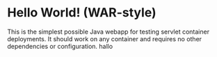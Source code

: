 Hello World! (WAR-style)
===============

This is the simplest possible Java webapp for testing servlet container deployments.  It should work on any container and requires no other dependencies or configuration.
 hallo 
